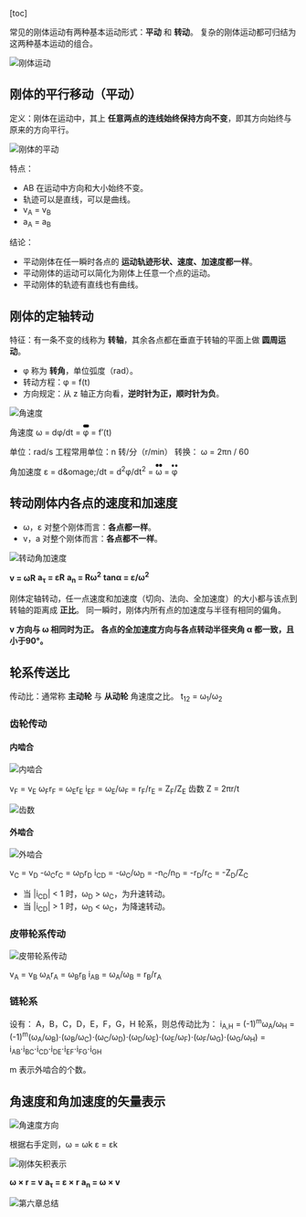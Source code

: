 [toc]

常见的刚体运动有两种基本运动形式：**平动** 和 **转动**。
复杂的刚体运动都可归结为这两种基本运动的组合。

![刚体运动](http://oxnec2zdn.bkt.clouddn.com/theoretical-mechanics/gangtiyundong.png)

## 刚体的平行移动（平动）

定义：刚体在运动中，其上 **任意两点的连线始终保持方向不变**，即其方向始终与原来的方向平行。

![刚体的平动](http://oxnec2zdn.bkt.clouddn.com/theoretical-mechanics/gangtipingdong.png)

特点：

- AB 在运动中方向和大小始终不变。
- 轨迹可以是直线，可以是曲线。
- v<sub>A</sub> = v<sub>B</sub>
- a<sub>A</sub> = a<sub>B</sub>

结论：

- 平动刚体在任一瞬时各点的 **运动轨迹形状、速度、加速度都一样**。
- 平动刚体的运动可以简化为刚体上任意一个点的运动。
- 平动刚体的轨迹有直线也有曲线。

## 刚体的定轴转动

特征：有一条不变的线称为 **转轴**，其余各点都在垂直于转轴的平面上做 **圆周运动**。

- &phi; 称为 **转角**，单位弧度（rad）。
- 转动方程：&phi; = f(t)
- 方向规定：从 z 轴正方向看，**逆时针为正，顺时针为负**。

![角速度](http://oxnec2zdn.bkt.clouddn.com/theoretical-mechanics/jiaosudu.png)

角速度 &omega; = d&phi;/dt = <span style='border-top:5px dotted black'>&phi;</span> = f&prime;(t)

单位：rad/s
工程常用单位：n 转/分（r/min）
转换：
&omega; = 2&pi;n / 60

角加速度 &epsilon; = d&omage;/dt = d<sup>2</sup>&phi;/dt<sup>2</sup> = <span style='border-top:5px dotted black'>&omega;</span> = <span style='border-top:4px dotted black'>&phi;</span>

## 转动刚体内各点的速度和加速度

- &omega;，&epsilon; 对整个刚体而言：**各点都一样**。
- v，a 对整个刚体而言：**各点都不一样**。

![转动角加速度](http://oxnec2zdn.bkt.clouddn.com/theoretical-mechanics/zhuandongjiaojiasudu.png)

**v = &omega;R**
**a<sub>&tau;</sub> = &epsilon;R**
**a<sub>n</sub> = R&omega;<sup>2</sup>**
**tan&alpha; = &epsilon;/&omega;<sup>2</sup>**

刚体定轴转动，任一点速度和加速度（切向、法向、全加速度）的大小都与该点到转轴的距离成 **正比**。
同一瞬时，刚体内所有点的加速度与半径有相同的偏角。

**v 方向与 &omega; 相同时为正。**
**各点的全加速度方向与各点转动半径夹角 &alpha; 都一致，且小于90&deg;。**

## 轮系传送比

传动比：通常称 **主动轮** 与 **从动轮** 角速度之比。
t<sub>12</sub> = &omega;<sub>1</sub>/&omega;<sub>2</sub>

### 齿轮传动

#### 内啮合

![内啮合](http://oxnec2zdn.bkt.clouddn.com/theoretical-mechanics/neiniehe.png)

v<sub>F</sub> = v<sub>E</sub>
&omega;<sub>F</sub>r<sub>F</sub> = &omega;<sub>E</sub>r<sub>E</sub>
i<sub>EF</sub> = &omega;<sub>E</sub>/&omega;<sub>F</sub> = r<sub>F</sub>/r<sub>E</sub> = Z<sub>F</sub>/Z<sub>E</sub>
齿数 Z = 2&pi;r/t

![齿数](http://oxnec2zdn.bkt.clouddn.com/theoretical-mechanics/chishu.png)

#### 外啮合

![外啮合](http://oxnec2zdn.bkt.clouddn.com/theoretical-mechanics/wainiehe.png)

v<sub>C</sub> = v<sub>D</sub>
-&omega;<sub>C</sub>r<sub>C</sub> = &omega;<sub>D</sub>r<sub>D</sub>
i<sub>CD</sub> = -&omega;<sub>C</sub>/&omega;<sub>D</sub> = -n<sub>C</sub>/n<sub>D</sub> = -r<sub>D</sub>/r<sub>C</sub> = -Z<sub>D</sub>/Z<sub>C</sub>

- 当 |i<sub>CD</sub>| &lt; 1 时，&omega;<sub>D</sub> &gt; &omega;<sub>C</sub>，为升速转动。
- 当 |i<sub>CD</sub>| &gt; 1 时，&omega;<sub>D</sub> &lt; &omega;<sub>C</sub>，为降速转动。

### 皮带轮系传动

![皮带轮系传动](http://oxnec2zdn.bkt.clouddn.com/theoretical-mechanics/pidailunxichuandong.png)

v<sub>A</sub> = v<sub>B</sub>
&omega;<sub>A</sub>r<sub>A</sub> = &omega;<sub>B</sub>r<sub>B</sub>
i<sub>AB</sub> = &omega;<sub>A</sub>/&omega;<sub>B</sub> = r<sub>B</sub>/r<sub>A</sub>

### 链轮系

设有：
A，B，C，D，E，F，G，H 轮系，则总传动比为：
i<sub>A,H</sub> = (-1)<sup>m</sup>&omega;<sub>A</sub>/&omega;<sub>H</sub>
= (-1)<sup>m</sup>(&omega;<sub>A</sub>/&omega;<sub>B</sub>)&sdot;(&omega;<sub>B</sub>/&omega;<sub>C</sub>)&sdot;(&omega;<sub>C</sub>/&omega;<sub>D</sub>)&sdot;(&omega;<sub>D</sub>/&omega;<sub>E</sub>)&sdot;(&omega;<sub>E</sub>/&omega;<sub>F</sub>)&sdot;(&omega;<sub>F</sub>/&omega;<sub>G</sub>)&sdot;(&omega;<sub>G</sub>/&omega;<sub>H</sub>)
= i<sub>AB</sub>&sdot;i<sub>BC</sub>&sdot;i<sub>CD</sub>&sdot;i<sub>DE</sub>&sdot;i<sub>EF</sub>&sdot;i<sub>FG</sub>&sdot;i<sub>GH</sub>

m 表示外啮合的个数。

## 角速度和角加速度的矢量表示

![角速度方向](http://oxnec2zdn.bkt.clouddn.com/theoretical-mechanics/jiaosudufangxiang.png)

根据右手定则，&omega; = &omega;k
&epsilon; = &epsilon;k

![刚体矢积表示](http://oxnec2zdn.bkt.clouddn.com/theoretical-mechanics/jiaosudufangxiang.png)

**&omega; &times; r = v**
**a<sub>&tau;</sub> = &epsilon; &times; r**
**a<sub>n</sub> = &omega; &times; v**

![第六章总结](http://oxnec2zdn.bkt.clouddn.com/theoretical-mechanics/diliuzhangzongjie.png) 
